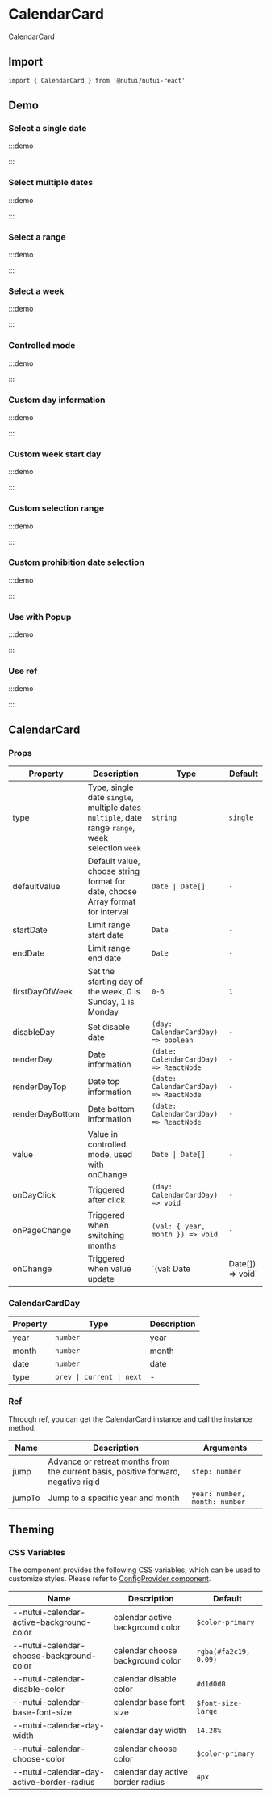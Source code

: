 # CalendarCard

CalendarCard

## Import

```tsx
import { CalendarCard } from '@nutui/nutui-react'
```

## Demo

### Select a single date

:::demo

<CodeBlock src='h5/demo1.tsx'></CodeBlock>

:::

### Select multiple dates

:::demo

<CodeBlock src='h5/demo2.tsx'></CodeBlock>

:::

### Select a range

:::demo

<CodeBlock src='h5/demo3.tsx'></CodeBlock>

:::

### Select a week

:::demo

<CodeBlock src='h5/demo4.tsx'></CodeBlock>

:::

### Controlled mode

:::demo

<CodeBlock src='h5/demo5.tsx'></CodeBlock>

:::

### Custom day information

:::demo

<CodeBlock src='h5/demo6.tsx'></CodeBlock>

:::

### Custom week start day

:::demo

<CodeBlock src='h5/demo7.tsx'></CodeBlock>

:::

### Custom selection range

:::demo

<CodeBlock src='h5/demo8.tsx'></CodeBlock>

:::

### Custom prohibition date selection

:::demo

<CodeBlock src='h5/demo9.tsx'></CodeBlock>

:::

### Use with Popup

:::demo

<CodeBlock src='h5/demo10.tsx'></CodeBlock>

:::

### Use ref

:::demo

<CodeBlock src='h5/demo11.tsx'></CodeBlock>

:::

## CalendarCard

### Props

| Property | Description | Type | Default |
| --- | --- | --- | --- |
| type | Type, single date `single`, multiple dates `multiple`, date range `range`, week selection `week` | `string` | `single` |
| defaultValue | Default value, choose string format for date, choose Array format for interval | `Date \| Date[]` | `-` |
| startDate | Limit range start date | `Date` | `-` |
| endDate | Limit range end date | `Date` | `-` |
| firstDayOfWeek | Set the starting day of the week, 0 is Sunday, 1 is Monday | `0-6` | `1` |
| disableDay | Set disable date | `(day: CalendarCardDay) => boolean` | `-` |
| renderDay | Date information | `(date: CalendarCardDay) => ReactNode` | `-` |
| renderDayTop | Date top information | `(date: CalendarCardDay) => ReactNode` | `-` |
| renderDayBottom | Date bottom information | `(date: CalendarCardDay) => ReactNode` | `-` |
| value | Value in controlled mode, used with onChange | `Date \| Date[]` | `-` |
| onDayClick | Triggered after click | `(day: CalendarCardDay) => void` | `-` |
| onPageChange | Triggered when switching months | `(val: { year, month }) => void` | `-` |
| onChange | Triggered when value update | `(val: Date | Date[]) => void` | `-` |

### CalendarCardDay

| Property | Type | Description |
| --- | --- | --- |
| year | `number` | year |
| month | `number` | month |
| date | `number` | date |
| type | `prev \| current \| next` | - |

### Ref

Through ref, you can get the CalendarCard instance and call the instance method.

| Name | Description | Arguments |
| --- | --- | --- |
| jump | Advance or retreat months from the current basis, positive forward, negative rigid | `step: number` |
| jumpTo | Jump to a specific year and month | `year: number, month: number` |

## Theming

### CSS Variables

The component provides the following CSS variables, which can be used to customize styles. Please refer to [ConfigProvider component](#/en-US/component/configprovider).

| Name | Description | Default |
| --- | --- | --- |
| \--nutui-calendar-active-background-color | calendar active background color | `$color-primary` |
| \--nutui-calendar-choose-background-color | calendar choose background color | `rgba(#fa2c19, 0.09)` |
| \--nutui-calendar-disable-color | calendar disable color | `#d1d0d0` |
| \--nutui-calendar-base-font-size | calendar base font size | `$font-size-large` |
| \--nutui-calendar-day-width | calendar day width | `14.28%` |
| \--nutui-calendar-choose-color | calendar choose color | `$color-primary` |
| \--nutui-calendar-day-active-border-radius | calendar day active border radius | `4px` |
